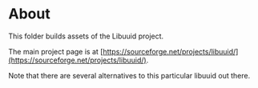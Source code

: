# About

This folder builds assets of the Libuuid project.

The main project page is at [https://sourceforge.net/projects/libuuid/](https://sourceforge.net/projects/libuuid/).

Note that there are several alternatives to this particular libuuid out there.
